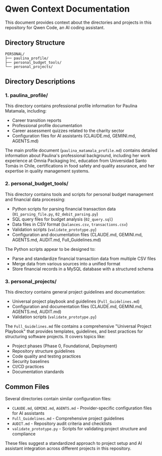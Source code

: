 # Qwen Context Documentation

This document provides context about the directories and projects in this repository for Qwen Code, an AI coding assistant.

## Directory Structure

```
PERSONAL/
├── paulina_profile/
├── personal_budget_tools/
└── personal_projects/
```

## Directory Descriptions

### 1. paulina_profile/

This directory contains professional profile information for Paulina Matamala, including:
- Career transition reports
- Professional profile documentation
- Career assessment quizzes related to the charity sector
- Configuration files for AI assistants (CLAUDE.md, GEMINI.md, AGENTS.md)

The main profile document (`paulina_matamala_profile.md`) contains detailed information about Paulina's professional background, including her work experience at Omnia Packaging Inc, education from Universidad Santo Tomás in Chile, certifications in food safety and quality assurance, and her expertise in quality management systems.

### 2. personal_budget_tools/

This directory contains tools and scripts for personal budget management and financial data processing:
- Python scripts for parsing financial transaction data (`01_parsing_file.py`, `02_debit_parsing.py`)
- SQL query files for budget analysis (`02_query.sql`)
- Data files in CSV format (`balances.csv`, `transactions.csv`)
- Validation scripts (`validate_prototype.py`)
- Configuration and documentation files (CLAUDE.md, GEMINI.md, AGENTS.md, AUDIT.md, Full_Guidelines.md)

The Python scripts appear to be designed to:
- Parse and standardize financial transaction data from multiple CSV files
- Merge data from various sources into a unified format
- Store financial records in a MySQL database with a structured schema

### 3. personal_projects/

This directory contains general project guidelines and documentation:
- Universal project playbook and guidelines (`Full_Guidelines.md`)
- Configuration and documentation files (CLAUDE.md, GEMINI.md, AGENTS.md, AUDIT.md)
- Validation scripts (`validate_prototype.py`)

The `Full_Guidelines.md` file contains a comprehensive "Universal Project Playbook" that provides templates, guidelines, and best practices for structuring software projects. It covers topics like:
- Project phases (Phase 0, Foundational, Deployment)
- Repository structure guidelines
- Code quality and testing practices
- Security baselines
- CI/CD practices
- Documentation standards

## Common Files

Several directories contain similar configuration files:
- `CLAUDE.md`, `GEMINI.md`, `AGENTS.md` - Provider-specific configuration files for AI assistants
- `Full_Guidelines.md` - Comprehensive project guidelines
- `AUDIT.md` - Repository audit criteria and checklists
- `validate_prototype.py` - Scripts for validating project structure and compliance

These files suggest a standardized approach to project setup and AI assistant integration across different projects in this repository.